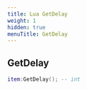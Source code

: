 ```yaml
---
title: Lua GetDelay
weight: 1
hidden: true
menuTitle: GetDelay
---
```

## GetDelay
```lua
item:GetDelay(); -- int
```